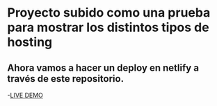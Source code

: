 # Proyecto subido como una prueba para mostrar los distintos tipos de hosting

## Ahora vamos a hacer un deploy en netlify a través de este repositorio.

-[LIVE DEMO](https://sparickymorty-hostings.netlify.app)
